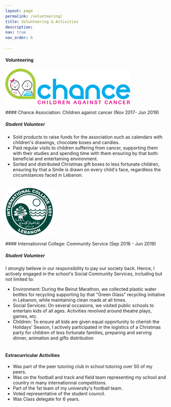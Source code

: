 ```yaml
---
layout: page
permalink: /volunteering/
title: Volunteering & Activities
description:
nav: true
nav_order: 6

---
```

#### Volunteering 

<p style="text-align: left"><img src="../assets/img/chance.png"></p>
#### Chance Association: Children against cancer (Nov 2017- Jun 2019)

##### *Student Volunteer*
- Sold products to raise funds for the association such as calendars with children's drawings, chocolate boxes and candies. 
- Paid regular visits to children suffering from cancer, supporting them with their studies and spending time with them ensuring by that both: beneficial and entertaining environment.
- Sorted and distributed Christmas gift boxes to less fortunate children, ensuring by that a Smile is drawn on every child's face, regardless the circumstances faced in Lebanon.
<br/><br/>

<p style="text-align: left"><img src="../assets/img/IC4.png"></p>
#### Internationnal College: Community Service (Sep 2018 - Jun 2019)

##### *Student Volunteer*
I strongly believe in our responsibility to pay our society back. Hence, I actively engaged in the school's Social Community Services, including but not limited to:
- Environment: During the Beirut Marathon, we collected plastic water bottles for recycling supporting by that "Green Glass" recycling initiative in Lebanon, while maintaining clean roads at all times.
- Social Services: On several occasions, we visited public schools to entertain kids of all ages. Activities revolved around theatre plays, games, etc.
- Children: To ensure all kids are given equal opportunity to cherish the Holidays' Season, I actively participated in the logistics of a Christmas party for children of less fortunate families, preparing and serving dinner, animation and gifts distribution
<br/><br/>

#### Extracurricular Activities
- Was part of the peer tutoring club in school tutoring over 50 of my peers.
- Was on the football and track and field team representing my school and country in many internationnal competitions.
- Part of the 1st team of my university's football team.
- Voted representative of the student council.
- Was Class delegate for 6 years.




